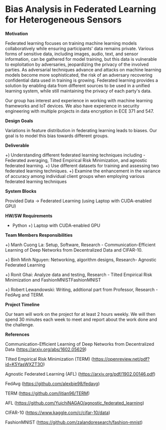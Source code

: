 # Bias Analysis in Federated Learning for Heterogeneous Sensors

**Motivation**

Federated learning focuses on training machine learning models collaboratively while ensuring participants' data remains private. Various forms of sensitive data, including images, audio, text, and sensor information, can be gathered for model training, but this data is vulnerable to exploitation by adversaries, jeopardizing the privacy of the involved parties. As adversarial techniques advance and attacks on machine learning models become more sophisticated, the risk of an adversary recovering confidential data used in training is growing. Federated learning provides a solution by enabling data from different sources to be used in a unified learning system, while still maintaining the privacy of each party's data.

Our group has interest and experience in working with machine learning frameworks and IoT devices. We also have experience in security engineering with multiple projects in data encryption in ECE 371 and 547. 

**Design Goals**

Variations in feature distribution in federating learning leads to biases. Our goal is to model this bias towards different groups.

**Deliverable**

+) Understanding different federated learning techniques including - Federated averaging, Tilted Empirical Risk Minimization, and agnostic federated learning.
+) Use different datasets for training and assessing two federated learning techniques.
+) Examine the enhancement in the variance of accuracy among individual client groups when employing various federated learning techniques

**System Blocks**

Provided Data -> Federated Learning (using Laptop with CUDA-enabled GPU)

**HW/SW Requirements**

-  Python
+) Laptop with CUDA-enabled GPU

**Team Members Responsibilities**

+) Manh Cuong La: Setup, Software, Research - Communication-Efficient Learning of Deep Networks from Decentralized Data and CIFAR-10. 

+) Binh Minh Nguyen: Networking, algorithm designs, Research- Agnostic Federated Learning

+) Ronit Ghai: Analyze data and testing, Research - Tilted Empirical Risk Minimization and FashionMNISTFashionMNIST

+) Robert Lewandowski: Writing, addtional part from Professor, Research - FedAvg and TERM. 

**Project Timeline**

Our team will work on the project for at least 2 hours weekly. We will then spend 30 minutes each week to meet and report about the work done and the challenge.


**References**

Communication-Efficient Learning of Deep Networks from Decentralized Data (https://arxiv.org/abs/1602.05629)

Tilted Empirical Risk Minimization (TERM) (https://openreview.net/pdf?id=K5YasWXZT3O)

Agnostic Federated Learning (AFL) (https://arxiv.org/pdf/1902.00146.pdf)

FedAvg (https://github.com/alexbie98/fedavg)

TERM (https://github.com/litian96/TERM)

AFL (https://github.com/YuichiNAGAO/agnostic_federated_learning)

CIFAR-10 (https://www.kaggle.com/c/cifar-10/data)

FashionMNIST (https://github.com/zalandoresearch/fashion-mnist)

